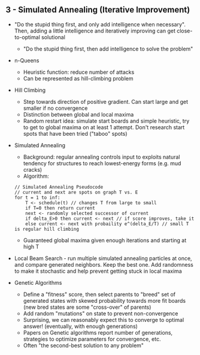 
## 3 - Simulated Annealing (Iterative Improvement)

- "Do the stupid thing first, and only add intelligence when necessary". Then, adding a little intelligence and iteratively improving can get close-to-optimal solutional
    - "Do the stupid thing first, then add intelligence to solve the problem"
- n-Queens
    - Heuristic function: reduce number of attacks
    - Can be represented as hill-climbing problem
- Hill Climbing
    - Step towards direction of positive gradient. Can start large and get smaller if no convergence
    - Distinction between global and local maxima
    - Random restart idea: simulate start boards and simple heuristic, try to get to global maxima on at least 1 attempt. Don't research start spots that have been tried ("taboo" spots)
- Simulated Annealing
    
    - Background: regular annealing controls input to exploits natural tendency for structures to reach lowest-energy forms (e.g. mud cracks)
    - Algorithm:
    
    ```
    // Simulated Annealing Pseudocode
    // current and next are spots on graph T vs. E
    for t = 1 to inf:
        T <- schedule(t) // changes T from large to small
        if T=0 then return current
        next <- randomly selected successor of current
        if delta_E>0 then current <- next // if score improves, take it
        else current <- next with probaility e^(delta_E/T) // small T is regular hill climbing
    ```
    - Guaranteed global maxima given enough iterations and starting at high T
- Local Beam Search - run multiple simulated annealing particles at once, and compare generated neighbors. Keep the best one. Add randomness to make it stochastic and help prevent getting stuck in local maxima
- Genetic Algorithms
    - Define a "fitness" score, then select parents to "breed" set of generated states with skewed probability towards more fit boards (new bred states are some "cross-over" of parents)
    - Add random "mutations" on state to prevent non-convergence
    - Surprising, we can reasonably expect this to converge to optimal answer! (eventually, with enough generations)
    - Papers on Genetic algorithms report number of generations, strategies to optimize parameters for convergence, etc.
    - Often "the second-best solution to any problem"